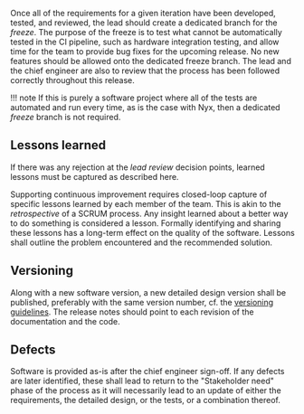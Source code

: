 Once all of the requirements for a given iteration have been developed, tested, and reviewed, the lead should create a dedicated branch for the _freeze_. The purpose of the freeze is to test what cannot be automatically tested in the CI pipeline, such as hardware integration testing, and allow time for the team to provide bug fixes for the upcoming release. No new features should be allowed onto the dedicated freeze branch. The lead and the chief engineer are also to review that the process has been followed correctly throughout this release.

!!! note
    If this is purely a software project where all of the tests are automated and run every time, as is the case with Nyx, then a dedicated _freeze_ branch is not required.

## Lessons learned

If there was any rejection at the _lead review_ decision points, learned lessons must be captured as described here.

Supporting continuous improvement requires closed-loop capture of specific lessons learned by each member of the team. This is akin to the _retrospective_ of a SCRUM process. Any insight learned about a better way to do something is considered a lesson. Formally identifying and sharing these lessons has a long-term effect on the quality of the software. Lessons shall outline the problem encountered and the recommended solution.

## Versioning

Along with a new software version, a new detailed design version shall be published, preferably with the same version number, cf. the [versioning guidelines](/guidelines/versioning/). The release notes should point to each revision of the documentation and the code.

## Defects

Software is provided as-is after the chief engineer sign-off. If any defects are later identified, these shall lead to return to the "Stakeholder need" phase of the process as it will necessarily lead to an update of either the requirements, the detailed design, or the tests, or a combination thereof.